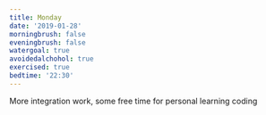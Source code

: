 ```yaml
---
title: Monday   
date: '2019-01-28'
morningbrush: false
eveningbrush: false
watergoal: true
avoidedalchohol: true
exercised: true
bedtime: '22:30'
---
```


More integration work, some free time for personal learning coding
